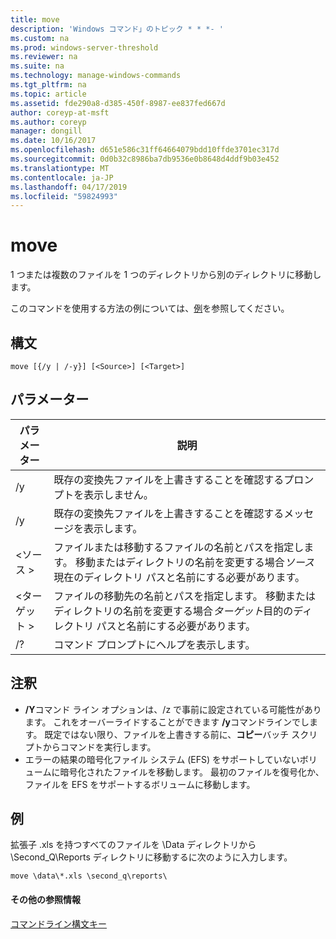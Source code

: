 ```yaml
---
title: move
description: 'Windows コマンド」のトピック * * *- '
ms.custom: na
ms.prod: windows-server-threshold
ms.reviewer: na
ms.suite: na
ms.technology: manage-windows-commands
ms.tgt_pltfrm: na
ms.topic: article
ms.assetid: fde290a8-d385-450f-8987-ee837fed667d
author: coreyp-at-msft
ms.author: coreyp
manager: dongill
ms.date: 10/16/2017
ms.openlocfilehash: d651e586c31ff64664079bdd10ffde3701ec317d
ms.sourcegitcommit: 0d0b32c8986ba7db9536e0b8648d4ddf9b03e452
ms.translationtype: MT
ms.contentlocale: ja-JP
ms.lasthandoff: 04/17/2019
ms.locfileid: "59824993"
---
```

# <a name="move"></a>move



1 つまたは複数のファイルを 1 つのディレクトリから別のディレクトリに移動します。

このコマンドを使用する方法の例については、[例](#BKMK_examples)を参照してください。

## <a name="syntax"></a>構文

```
move [{/y | /-y}] [<Source>] [<Target>]
```

## <a name="parameters"></a>パラメーター

|パラメーター|説明|
|---------|-----------|
|/y|既存の変換先ファイルを上書きすることを確認するプロンプトを表示しません。|
|/y|既存の変換先ファイルを上書きすることを確認するメッセージを表示します。|
|\<ソース >|ファイルまたは移動するファイルの名前とパスを指定します。 移動またはディレクトリの名前を変更する場合*ソース*現在のディレクトリ パスと名前にする必要があります。|
|\<ターゲット >|ファイルの移動先の名前とパスを指定します。 移動またはディレクトリの名前を変更する場合*ターゲット*目的のディレクトリ パスと名前にする必要があります。|
|/?|コマンド プロンプトにヘルプを表示します。|

## <a name="remarks"></a>注釈

-   **/Y**コマンド ライン オプションは、/z で事前に設定されている可能性があります。 これをオーバーライドすることができます **/y**コマンドラインでします。 既定ではない限り、ファイルを上書きする前に、**コピー**バッチ スクリプトからコマンドを実行します。
-   エラーの結果の暗号化ファイル システム (EFS) をサポートしていないボリュームに暗号化されたファイルを移動します。 最初のファイルを復号化か、ファイルを EFS をサポートするボリュームに移動します。

## <a name="BKMK_examples"></a>例

拡張子 .xls を持つすべてのファイルを \Data ディレクトリから \Second_Q\Reports ディレクトリに移動するに次のように入力します。
```
move \data\*.xls \second_q\reports\ 
```

#### <a name="additional-references"></a>その他の参照情報

[コマンドライン構文キー](command-line-syntax-key.md)